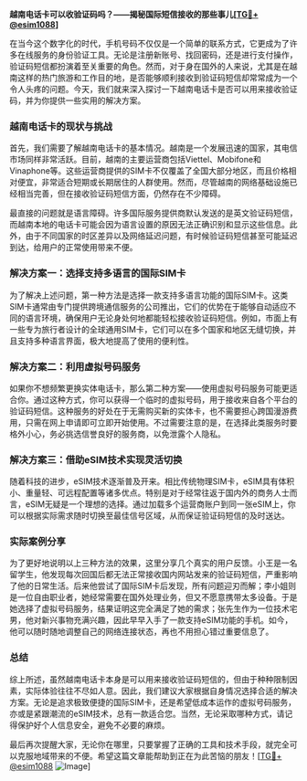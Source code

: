 **越南电话卡可以收验证码吗？——揭秘国际短信接收的那些事儿[[TG💪+ @esim1088](https://t.me/s/esim1088)]**

在当今这个数字化的时代，手机号码不仅仅是一个简单的联系方式，它更成为了许多在线服务的身份验证工具。无论是注册新账号、找回密码，还是进行支付操作，验证码短信都扮演着至关重要的角色。然而，对于身在国外的人来说，尤其是在越南这样的热门旅游和工作目的地，是否能够顺利接收到验证码短信却常常成为一个令人头疼的问题。今天，我们就来深入探讨一下越南电话卡是否可以用来接收验证码，并为你提供一些实用的解决方案。

### 越南电话卡的现状与挑战

首先，我们需要了解越南电话卡的基本情况。越南是一个发展迅速的国家，其电信市场同样非常活跃。目前，越南的主要运营商包括Viettel、Mobifone和Vinaphone等。这些运营商提供的SIM卡不仅覆盖了全国大部分地区，而且价格相对便宜，非常适合短期或长期居住的人群使用。然而，尽管越南的网络基础设施已经相当完善，但在接收验证码短信方面，仍然存在不少障碍。

最直接的问题就是语言障碍。许多国际服务提供商默认发送的是英文验证码短信，而越南本地的电话卡可能会因为语言设置的原因无法正确识别和显示这些信息。此外，由于不同国家的时区差异以及网络延迟问题，有时候验证码短信甚至可能延迟到达，给用户的正常使用带来不便。

### 解决方案一：选择支持多语言的国际SIM卡

为了解决上述问题，第一种方法是选择一款支持多语言功能的国际SIM卡。这类SIM卡通常由专门提供跨境通信服务的公司推出，它们的优势在于能够自动适应不同的语言环境，确保用户无论身处何地都能轻松接收验证码短信。例如，市面上有一些专为旅行者设计的全球通用SIM卡，它们可以在多个国家和地区无缝切换，并且支持多种语言界面，极大地提高了使用的便利性。

### 解决方案二：利用虚拟号码服务

如果你不想频繁更换实体电话卡，那么第二种方案——使用虚拟号码服务可能更适合你。通过这种方式，你可以获得一个临时的虚拟号码，用于接收来自各个平台的验证码短信。这种服务的好处在于无需购买新的实体卡，也不需要担心跨国漫游费用，只需在网上申请即可立即开始使用。不过需要注意的是，在选择此类服务时要格外小心，务必挑选信誉良好的服务商，以免泄露个人隐私。

### 解决方案三：借助eSIM技术实现灵活切换

随着科技的进步，eSIM技术逐渐普及开来。相比传统物理SIM卡，eSIM具有体积小、重量轻、可远程配置等诸多优点。特别是对于经常往返于国内外的商务人士而言，eSIM无疑是一个理想的选择。通过加载多个运营商账户到同一张eSIM上，你可以根据实际需求随时切换至最佳信号区域，从而保证验证码短信的及时送达。

### 实际案例分享

为了更好地说明以上三种方法的效果，这里分享几个真实的用户反馈。小王是一名留学生，他发现每次回国后都无法正常接收国内网站发来的验证码短信，严重影响了他的日常生活。后来他尝试了国际SIM卡后发现，所有问题迎刃而解；李小姐则是一位自由职业者，她经常需要在国外处理业务，但又不愿意携带太多设备。于是她选择了虚拟号码服务，结果证明这完全满足了她的需求；张先生作为一位技术宅男，他对新兴事物充满兴趣，因此早早入手了一款支持eSIM功能的手机。如今，他可以随时随地调整自己的网络连接状态，再也不用担心错过重要信息了。

### 总结

综上所述，虽然越南电话卡本身是可以用来接收验证码短信的，但由于种种限制因素，实际体验往往不尽如人意。因此，我们建议大家根据自身情况选择合适的解决方案。无论是追求极致便捷的国际SIM卡，还是希望低成本运作的虚拟号码服务，亦或是紧跟潮流的eSIM技术，总有一款适合您。当然，无论采取哪种方式，请记得保护好个人信息安全，避免不必要的麻烦。

最后再次提醒大家，无论你在哪里，只要掌握了正确的工具和技术手段，就完全可以克服地域带来的不便。希望这篇文章能帮助到正在为此苦恼的朋友！[[TG💪+ @esim1088](https://t.me/s/esim1088) ![Image](https://i.postimg.cc/4NQfJmqS/Snipaste-2025-05-13-00-14-12.png)]